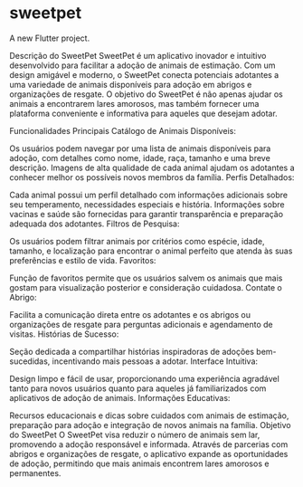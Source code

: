 # sweetpet

A new Flutter project.

Descrição do SweetPet
SweetPet é um aplicativo inovador e intuitivo desenvolvido para facilitar a adoção de animais de estimação. Com um design amigável e moderno, o SweetPet conecta potenciais adotantes a uma variedade de animais disponíveis para adoção em abrigos e organizações de resgate. O objetivo do SweetPet é não apenas ajudar os animais a encontrarem lares amorosos, mas também fornecer uma plataforma conveniente e informativa para aqueles que desejam adotar.

Funcionalidades Principais
Catálogo de Animais Disponíveis:

Os usuários podem navegar por uma lista de animais disponíveis para adoção, com detalhes como nome, idade, raça, tamanho e uma breve descrição.
Imagens de alta qualidade de cada animal ajudam os adotantes a conhecer melhor os possíveis novos membros da família.
Perfis Detalhados:

Cada animal possui um perfil detalhado com informações adicionais sobre seu temperamento, necessidades especiais e história.
Informações sobre vacinas e saúde são fornecidas para garantir transparência e preparação adequada dos adotantes.
Filtros de Pesquisa:

Os usuários podem filtrar animais por critérios como espécie, idade, tamanho, e localização para encontrar o animal perfeito que atenda às suas preferências e estilo de vida.
Favoritos:

Função de favoritos permite que os usuários salvem os animais que mais gostam para visualização posterior e consideração cuidadosa.
Contate o Abrigo:

Facilita a comunicação direta entre os adotantes e os abrigos ou organizações de resgate para perguntas adicionais e agendamento de visitas.
Histórias de Sucesso:

Seção dedicada a compartilhar histórias inspiradoras de adoções bem-sucedidas, incentivando mais pessoas a adotar.
Interface Intuitiva:

Design limpo e fácil de usar, proporcionando uma experiência agradável tanto para novos usuários quanto para aqueles já familiarizados com aplicativos de adoção de animais.
Informações Educativas:

Recursos educacionais e dicas sobre cuidados com animais de estimação, preparação para adoção e integração de novos animais na família.
Objetivo do SweetPet
O SweetPet visa reduzir o número de animais sem lar, promovendo a adoção responsável e informada. Através de parcerias com abrigos e organizações de resgate, o aplicativo expande as oportunidades de adoção, permitindo que mais animais encontrem lares amorosos e permanentes.
